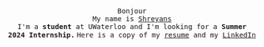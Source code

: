 <p align="center">
  <samp>Bonjour</samp>
  <br>
  <samp>My name is <a target="_blank" href="https://sdey.dev/">Shreyans</a></samp>
    <br>
  <samp>I'm a <b>student</b> at UWaterloo and I'm looking for a <b>Summer 2024 Internship.</b></a></samp>
  <samp>Here is a copy of my <a target="_blank" href="https://drive.google.com/file/d/1cYcd9ePOjBS5sl5csXguOhB1cGebaaFd/view?usp=sharing">resume</a> and my <a target="_blank" href="https://www.linkedin.com/in/sdey02/">LinkedIn</a> </b></a></samp>
  <br>
</p>



